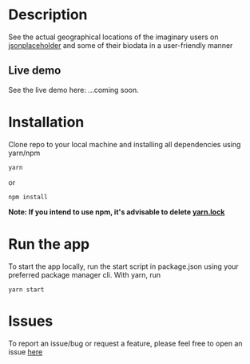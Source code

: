 # Description

See the actual geographical locations of the imaginary users on [jsonplaceholder](https://jsonplaceholder.typicode.com/users) and some of their biodata in a user-friendly manner

## Live demo
See the live demo here: ...coming soon.

# Installation
Clone repo to your local machine and installing all dependencies using yarn/npm

    yarn

or

    npm install

**Note: If you intend to use npm, it's advisable to delete [yarn.lock](./yarn.lock)**

# Run the app
To start the app locally, run the start script in package.json using your preferred package manager cli. With yarn, run

    yarn start

# Issues
To report an issue/bug or request a feature, please feel free to open an issue [here](https://github.com/abiola-ajibola/robo-geo/issues)
    
